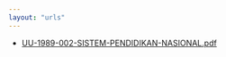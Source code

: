 ```yaml
---
layout: "urls"
---
```

* [UU-1989-002-SISTEM-PENDIDIKAN-NASIONAL.pdf](UU-1989-002-SISTEM-PENDIDIKAN-NASIONAL.pdf)
